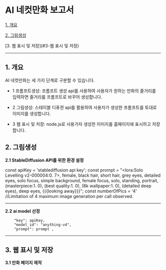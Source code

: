 # AI 네컷만화 보고서

[1. 개요](#1-개-요)

[2. 그림생성](#2-그림생성)

[3. 웹 표시 및 저장](#3-웹 표시 및 저장)



***

## 1. 개요
AI 네컷만화는 세 가지 단계로 구분할 수 있습니다.


* 1 프롬프트생성: 프롬프트 생성 api를 사용하여 사용자가 원하는 만화의 줄거리를 입력하면 줄거리를 프롬프트로 바꾸어 생성합니다.

+ 2 그림생성: 스테이블 디퓨젼 api를 활용하여 사용자가 생성한 프롬프트를 토대로 이미지를 생성합니다.

- 3 웹 표시 및 저장: node.js로 사용가자 생성한 이미지를 홈페이지에 표시하고 저장합니다.


## 2. 그림생성
  **2.1 StableDiffusion API를 위한 환경 설정**
  
const apiKey = 'stablediffusion api key';
const prompt = "<lora:Solo Levelling v2-000004:0. 7>, female, black hair, short hair, grey eyes, detailed eyes, solo focus, simple background, female focus, solo, standing, portrait, (masterpiece:1. 0), (best quality:1. 0), (8k wallpaper:1. 0), (detailed deep eyes), deep eyes, {{{looking away}}}";
const numberOfPics = '4' //Limitation of 4 maximum image generation per call observed.

****************************************************************************************************************************************************************************************************************

**2.2  ai model 선정**

        "key": apiKey,
        "model_id": "anything-v4",
        "prompt": prompt ,
*****************************************************************************************************************************************************************************************************************

## 3. 웹 표시 및 저장
**3.1 만화 페이지 제작**



